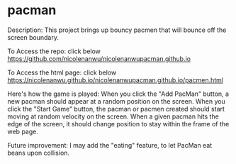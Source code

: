 # pacman
Description: 
This project brings up bouncy pacmen that will bounce off the screen boundary. 

To Access the repo: click below
https://github.com/nicolenanwu/nicolenanwupacman.github.io

To Access the html page: click below
https://nicolenanwu.github.io/nicolenanwupacman.github.io/pacmen.html

Here's how the game is played:
When you click the "Add PacMan" button, a new pacman should appear at a random position on the screen.
When you click the "Start Game" button, the pacman or pacmen created should start moving at random velocity on the screen.
When a given pacman hits the edge of the screen, it should change position to stay within the frame of the web page.

Future improvement:
I may add the "eating" feature, to let PacMan eat beans upon collision.
